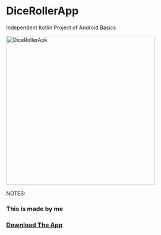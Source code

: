 # DiceRollerApp
Independent Kotlin Project of Android Basics 
<p><img align="center" alt="DiceRollerApk" width="400" src="https://w7.pngwing.com/pngs/944/284/png-transparent-computer-icons-game-rolling-dice-game-dice-recreation-thumbnail.png"<p/>
  <p>
NOTES:
<h3>This is made by me<h3/>
 <a href="https://github.com/Sowham-3098/DiceRollerApp/blob/master/DiceRoller.apk?raw=true">Download The App </a> <p/>
